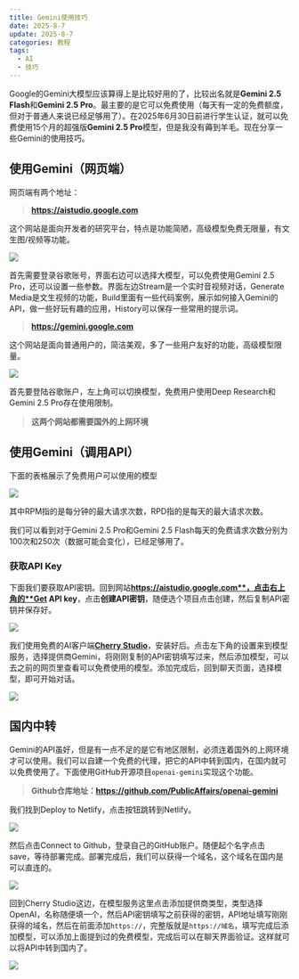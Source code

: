 ```yaml
---
title: Gemini使用技巧
date: 2025-8-7
update: 2025-8-7
categories: 教程
tags:
  - AI
  - 技巧
---
```


Google的Gemini大模型应该算得上是比较好用的了，比较出名就是**Gemini 2.5 Flash**和**Gemini 2.5 Pro**。最主要的是它可以免费使用（每天有一定的免费额度，但对于普通人来说已经足够用了）。在2025年6月30日前进行学生认证，就可以免费使用15个月的超强版**Gemini 2.5 Pro**模型，但是我没有薅到羊毛。现在分享一些Gemini的使用技巧。

<!-- more -->

## 使用Gemini（网页端）

网页端有两个地址：

> **https://aistudio.google.com**

这个网站是面向开发者的研究平台，特点是功能简陋，高级模型免费无限量，有文生图/视频等功能。

![](https://image-wlyblog-1370229696.cos.ap-guangzhou.myqcloud.com/img/aistudio.png)

首先需要登录谷歌账号，界面右边可以选择大模型，可以免费使用Gemini 2.5 Pro，还可以设置一些参数。界面左边Stream是一个实时音视频对话，Generate Media是文生视频的功能，Build里面有一些代码案例，展示如何接入Gemini的API，做一些好玩有趣的应用，History可以保存一些常用的提示词。

> **https://gemini.google.com**

这个网站是面向普通用户的，简洁美观，多了一些用户友好的功能，高级模型限量。

![](https://image-wlyblog-1370229696.cos.ap-guangzhou.myqcloud.com/img/gemini-google.png)

首先要登陆谷歌账户，左上角可以切换模型，免费用户使用Deep Research和Gemini 2.5 Pro存在使用限制。

> **这两个网站都需要国外的上网环境**

## 使用Gemini（调用API）

下面的表格展示了免费用户可以使用的模型

![](https://image-wlyblog-1370229696.cos.ap-guangzhou.myqcloud.com/img/%E5%85%8D%E8%B4%B9%E4%BD%BF%E7%94%A8%E7%9A%84%E6%A8%A1%E5%9E%8B.png)

其中RPM指的是每分钟的最大请求次数，RPD指的是每天的最大请求次数。

我们可以看到对于Gemini 2.5 Pro和Gemini 2.5 Flash每天的免费请求次数分别为100次和250次（数据可能会变化），已经足够用了。

### 获取API Key

下面我们要获取API密钥。回到网站**https://aistudio.google.com**，点击右上角的**Get API key**，点击**创建API密钥**，随便选个项目点击创建，然后复制API密钥并保存好。

![](https://image-wlyblog-1370229696.cos.ap-guangzhou.myqcloud.com/img/api%E5%AF%86%E9%92%A5.png)

我们使用免费的AI客户端[**Cherry Studio**](https://www.cherry-ai.com/)，安装好后。点击左下角的设置来到模型服务，选择提供商Gemini，将刚刚复制的API密钥填写过来，然后添加模型，可以去之前的网页里查看可以免费使用的模型。添加完成后，回到聊天页面，选择模型，即可开始对话。

![](https://image-wlyblog-1370229696.cos.ap-guangzhou.myqcloud.com/img/cherrystudio.png)

## 国内中转

Gemini的API虽好，但是有一点不足的是它有地区限制，必须连着国外的上网环境才可以使用。我们可以自建一个免费的代理，把它的API中转到国内，在国内就可以免费使用了。下面使用GitHub开源项目`openai-gemini`实现这个功能。

> **Github仓库地址：https://github.com/PublicAffairs/openai-gemini**

我们找到Deploy to Netlify，点击按钮跳转到Netlify。

![](https://image-wlyblog-1370229696.cos.ap-guangzhou.myqcloud.com/img/openaigemini.png)

然后点击Connect to Github，登录自己的GitHub账户。随便起个名字点击save，等待部署完成。部署完成后，我们可以获得一个域名，这个域名在国内是可以直连的。

![](https://image-wlyblog-1370229696.cos.ap-guangzhou.myqcloud.com/img/%E7%9B%B4%E8%BF%9E%E5%9F%9F%E5%90%8D.png)

回到Cherry Studio这边，在模型服务这里点击添加提供商类型，类型选择OpenAI，名称随便填一个，然后API密钥填写之前获得的密钥，API地址填写刚刚获得的域名，然后在前面添加`https://`，完整版就是`https://域名`，填写完成后添加模型，可以添加上面提到过的免费模型，完成后可以在聊天界面验证。这样就可以将API中转到国内了。

![](https://image-wlyblog-1370229696.cos.ap-guangzhou.myqcloud.com/img/%E6%B7%BB%E5%8A%A0%E6%A8%A1%E5%9E%8B%E6%8F%90%E4%BE%9B%E5%95%86.png)